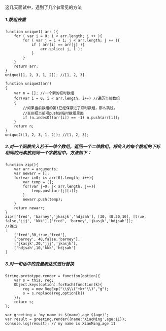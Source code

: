这几天面试中，遇到了几个js常见的方法

##### 1.数组去重
    function unique1( arr ){
        for ( var i = 0; i < arr.length; i ++ ){
            for ( var j = i + 1; j < arr.length; j ++ ){
                if ( arr[i] == arr[j] ){
                    arr.splice( j, 1 );
                }
            }
        }
        return arr;
    }
    unique([1, 2, 3, 1, 2]); //[1, 2, 3]

    function unique2(arr)
    {
        var n = []; //一个新的临时数组
        for(var i = 0; i < arr.length; i++) //遍历当前数组
        {
            //如果当前数组的第i已经保存进了临时数组，那么跳过，
            //否则把当前项push到临时数组里面
            if (n.indexOf(arr[i]) == -1) n.push(arr[i]);
        }
        return n;
    }
    unique2([1, 2, 3, 1, 2]); //[1, 2, 3];

##### 2.对一个函数传入若干一维个数组，返回一个二维数组，将传入的每个数组的下标相同的元素放到同一个字数组中，方法如下：
    function zip(){
        var arr = arguments;
        var newarr = [];
        for(var i=0; i< arr[0].length; i++){
            var temp = [];
            for(var j=0; j< arr.length; j++){
                temp.push(arr[j][i]);
            }
            newarr.push(temp);
        }
        return newarr;
    }
    zip(['fred', 'barney','jkasjk','hdjsah'], [30, 40,20,10], [true, false,'jjj', 'kkk'],['fred', 'barney','jkasjk','hdjsah']);
    //输出
    [
        ['fred',30,true,'fred'],
        ['barney', 40,false,'barney'],
        ['jkasjk',20,'jjj','jkasjk'],
        ['hdjsah',10,'kkk','hdjsah']
    ]

##### 3.对一句话中的变量表达式进行替换
    String.prototype.render = function(option){
        var s = this, reg;
        Object.keys(option).forEach(function(k){
            reg = new RegExp("\\$\\("+k+"\\)","g");
            s = s.replace(reg,option[k])
        });
        return s;
    };

    var greeting = 'my name is $(name),age $(age)';
    var result = greeting.render({name:'XiaoMing',age:11});
    console.log(result); // my name is XiaoMing,age 11